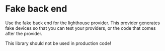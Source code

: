 # Fake back end

Use the fake back end for the lighthouse provider. This provider generates fake devices so that you
can test your providers, or the code that comes after the provider.

This library should not be used in production code!